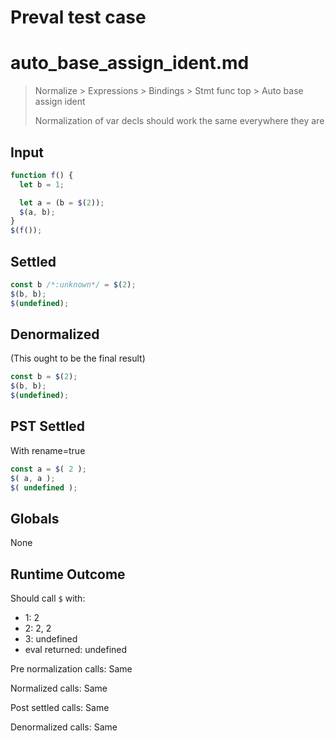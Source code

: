 # Preval test case

# auto_base_assign_ident.md

> Normalize > Expressions > Bindings > Stmt func top > Auto base assign ident
>
> Normalization of var decls should work the same everywhere they are

## Input

`````js filename=intro
function f() {
  let b = 1;

  let a = (b = $(2));
  $(a, b);
}
$(f());
`````


## Settled


`````js filename=intro
const b /*:unknown*/ = $(2);
$(b, b);
$(undefined);
`````


## Denormalized
(This ought to be the final result)

`````js filename=intro
const b = $(2);
$(b, b);
$(undefined);
`````


## PST Settled
With rename=true

`````js filename=intro
const a = $( 2 );
$( a, a );
$( undefined );
`````


## Globals


None


## Runtime Outcome


Should call `$` with:
 - 1: 2
 - 2: 2, 2
 - 3: undefined
 - eval returned: undefined

Pre normalization calls: Same

Normalized calls: Same

Post settled calls: Same

Denormalized calls: Same
